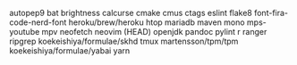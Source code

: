 autopep9
bat
brightness
calcurse
cmake
cmus
ctags
eslint
flake8
font-fira-code-nerd-font
heroku/brew/heroku
htop
mariadb
maven
mono
mps-youtube
mpv
neofetch
neovim (HEAD)
openjdk
pandoc
pylint
r
ranger
ripgrep
koekeishiya/formulae/skhd
tmux
martensson/tpm/tpm
koekeishiya/formulae/yabai
yarn
